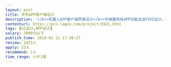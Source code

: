 ```yaml
---                
layout: post       
title: 手机APP客户端设计           
description: '</br>机器人APP客户端界面设计</br>可根据现有APP功能去进行UI设计。</br>其他详情电话沟通或微信。</br>'     
contenturl: https://pro.lagou.com/project/5921.html      
tags: [UI设计,APP设计]            
salary: 3000元以下          
publish_time: 2018-01-11 17:38:27         
review: 2415人                   
apply: 23人                   
recommend: 1人                   
time_range: 小于1周              
---                 
```

